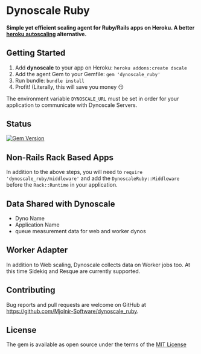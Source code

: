 # Dynoscale Ruby

#### Simple yet efficient scaling agent for Ruby/Rails apps on Heroku.  A better [heroku autoscaling](https://dynoscale.net/blog/why-is-queue-time-more-important-than-backend-request-time-to-auto-scaling) alternative.

## Getting Started

1. Add __dynoscale__ to your app on Heroku: `heroku addons:create dscale`
2. Add the agent Gem to your Gemfile: `gem 'dynoscale_ruby'`
3. Run bundle:  `bundle install`
4. Profit! (Literally, this will save you money 😏

The environment variable `DYNOSCALE_URL` must be set in order for your application to communicate with Dynoscale Servers.

## Status

[![Gem Version](https://badge.fury.io/rb/dynoscale_ruby.svg)](https://badge.fury.io/rb/dynoscale_ruby)

## Non-Rails Rack Based Apps

In addition to the above steps, you will need to `require 'dynoscale_ruby/middleware'` and add the `DynoscaleRuby::Middleware` before the `Rack::Runtime` in your application.

## Data Shared with Dynoscale

* Dyno Name
* Application Name
* queue measurement data for web and worker dynos

## Worker Adapter

In addition to Web scaling, Dynoscale collects data on Worker jobs too. At this time Sidekiq and Resque are currently supported.

## Contributing

Bug reports and pull requests are welcome on GitHub at https://github.com/Mjolnir-Software/dynoscale_ruby.

## License

The gem is available as open source under the terms of the [MIT License](http://opensource.org/licenses/MIT)

